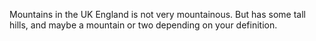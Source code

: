 Mountains in the UK
England is not very mountainous.
But has some tall hills, and maybe a mountain or two depending on your definition.
